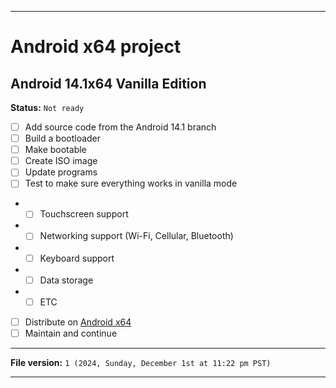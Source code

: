 
***

# Android x64 project

## Android 14.1x64 Vanilla Edition

**Status:** `Not ready`

- [ ] Add source code from the Android 14.1 branch
- [ ] Build a bootloader
- [ ] Make bootable
- [ ] Create ISO image
- [ ] Update programs
- [ ] Test to make sure everything works in vanilla mode
- - [ ] Touchscreen support
- - [ ] Networking support (Wi-Fi, Cellular, Bluetooth)
- - [ ] Keyboard support
- - [ ] Data storage
- - [ ] ETC
- [ ] Distribute on [Android x64](https://archive.org/details/@android-x64)
- [ ] Maintain and continue

***

**File version:** `1 (2024, Sunday, December 1st at 11:22 pm PST)`

***
